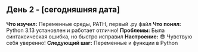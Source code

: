 ## День 2 - [сегодняшняя дата]
**Что изучил:** Переменные среды, PATH, первый .py файл
**Что понял:** Python 3.13 установлен и работает отлично!
**Проблемы:** Была синтаксическая ошибка, но быстро исправил
**Настроение:** 😎 Чувствую себя уверенно!
**Следующий шаг:** Переменные и функции в Python

